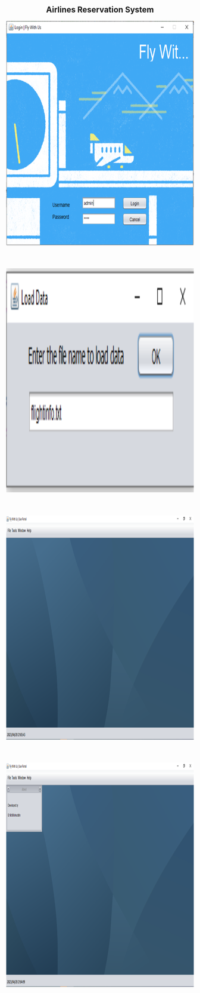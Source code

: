<h2 align="center">Airlines Reservation System</h2>
<p align="center">
 <img width="1000px" height="600px" src="https://github.com/Vizvawebsolutions/AirlinesReservationSystem_Using_Java/blob/master/images/airline%20snap1.PNG" align="center" alt="GitHub Readme" />
</p><br><br>
<p align="center">
 <img width="1000px" height="600px" src="https://github.com/Vizvawebsolutions/AirlinesReservationSystem_Using_Java/blob/master/images/airline%20snap2.PNG" align="center" alt="GitHub Readme" />
</p><br><br>
<p align="center">
 <img width="1000px" height="600px" src="https://github.com/Vizvawebsolutions/AirlinesReservationSystem_Using_Java/blob/master/images/airline%20snap3.PNG" align="center" alt="GitHub Readme" />
</p><br><br>
<p align="center">
 <img width="1000px" height="600px" src="https://github.com/Vizvawebsolutions/AirlinesReservationSystem_Using_Java/blob/master/images/airline%20snap4.PNG" align="center" alt="GitHub Readme" />
</p><br><br>
